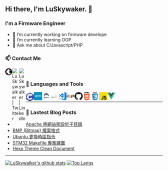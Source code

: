 ## Hi there, I'm LuSkywaker. :wave:

### I'm a Firmware Engineer
- :satellite: I’m currently working on firmware develope
- :flashlight: I’m currently learning OOP
- :speech_balloon: Ask me about C/Javascript/PHP

### :mailbox: Contact Me
[<img align="left" alt="LuSkywalker" width="22px" src="https://raw.githubusercontent.com/iconic/open-iconic/master/svg/globe.svg" />][website]
[<img align="left" alt="LuSkywalker | Twitter" width="22px" src="https://cdn.jsdelivr.net/npm/simple-icons@v3/icons/twitter.svg" />][twitter]
[<img align="left" alt="LuSkywalker | LinkedIn" width="22px" src="https://cdn.jsdelivr.net/npm/simple-icons@v3/icons/linkedin.svg" />][linkedin]
<br>

### :hammer: Languages and Tools
<img align="left" alt="C" width="26px" src="https://raw.githubusercontent.com/luswdev/luswdev/master/tool-images/c.png" />
<img align="left" alt="arm" width="26px" src="https://raw.githubusercontent.com/luswdev/luswdev/master/tool-images/arm.png" />
<img align="left" alt="Linux" width="26px" src="https://raw.githubusercontent.com/luswdev/luswdev/master/tool-images/linux.jpg" />
<img align="left" alt="MySQL" width="26px" src="https://raw.githubusercontent.com/luswdev/luswdev/master/tool-images/mysql.png" />
<img align="left" alt="Visual Studio Code" width="26px" src="https://raw.githubusercontent.com/luswdev/luswdev/master/tool-images/vscode.png" />
<img align="left" alt="Git" width="26px" src="https://raw.githubusercontent.com/luswdev/luswdev/master/tool-images/git.png" />
<img align="left" alt="GitHub" width="26px" src="https://raw.githubusercontent.com/luswdev/luswdev/master/tool-images/github.png" />
<img align="left" alt="HTML5" width="26px" src="https://raw.githubusercontent.com/luswdev/luswdev/master/tool-images/html.png" />
<img align="left" alt="CSS3" width="26px" src="https://raw.githubusercontent.com/luswdev/luswdev/master/tool-images/css.png" />
<img align="left" alt="Javascript" width="26px" src="https://raw.githubusercontent.com/luswdev/luswdev/master/tool-images/js.png" />
<img align="left" alt="Vuejs" width="26px" src="https://raw.githubusercontent.com/luswdev/luswdev/master/tool-images/vue.png" />
<br>

---

### :notebook: Lastest Blog Posts
<!-- BLOG-POST-LIST:START -->
- [Apache 將網站架設於子目錄](https://blog.lusw.dev/posts/linux/apache-upload-in-subdir.html)
- [BMP (Bitmap) 檔案格式](https://blog.lusw.dev/posts/bitmap-file-structure.html)
- [Ubuntu 更換時區指令](https://blog.lusw.dev/posts/linux/change-timezone.html)
- [STM32 Makefile 專案建置](https://blog.lusw.dev/posts/linux/building-stm32-in-makefile.html)
- [Hexo Theme Clean Document](https://blog.lusw.dev/posts/hexo/theme-clean-doc.html)
<!-- BLOG-POST-LIST:END -->

---

[![LuSkywalker's github stats](https://github-readme-stats.vercel.app/api?username=luswdev&theme=tokyonight&show_icons=true&hide=issues)](https://github.com/luswdev)
[![Top Langs](https://github-readme-stats.vercel.app/api/top-langs/?username=luswdev&theme=tokyonight&layout=compact)](https://github.com/luswdev)

[website]: https://blog.lusw.dev
[twitter]: https://twitter.com/luswdev
[linkedin]: https://www.linkedin.com/in/callum-lu

